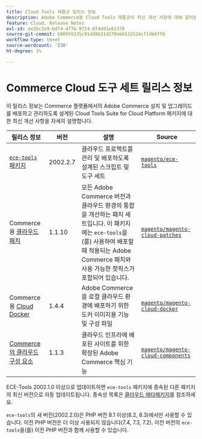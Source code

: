 ```yaml
---
title: Cloud Tools 제품군 릴리스 정보
description: Adobe Commerce용 Cloud Tools 제품군의 최신 개선 사항에 대해 알아봅니다.
feature: Cloud, Release Notes
exl-id: ee2bc2e9-bdf4-4f7b-9724-8f4dd1e61378
source-git-commit: b90959335c91dd0631d270ebb522524cf1db6ff0
workflow-type: tm+mt
source-wordcount: '230'
ht-degree: 1%

---
```


# Commerce Cloud 도구 세트 릴리스 정보

이 릴리스 정보는 Commerce 플랫폼에서의 Adobe Commerce 설치 및 업그레이드를 배포하고 관리하도록 설계된 Cloud Tools Suite for Cloud Platform 패키지에 대한 최신 개선 사항을 자세히 설명합니다.

| 릴리스 정보 | 버전 | 설명 | Source |
| ----------------- |----------| ---------------------------------------- | --------------------------- |
| [`ece-tools` 패키지](ece-tools-package.md) | 2002.2.7 | 클라우드 프로젝트를 관리 및 배포하도록 설계된 스크립트 및 도구 세트 | [`magento/ece-tools`](https://github.com/magento/ece-tools/tree/2002.2.7) |
| Commerce용 [클라우드 패치](cloud-patches.md) | 1.1.10 | 모든 Adobe Commerce 버전과 클라우드 환경의 통합을 개선하는 패치 세트입니다. 이 패키지에는 `ece-tools`을(를) 사용하여 배포할 때 적용되는 Adobe Commerce 패치와 사용 가능한 핫픽스가 포함되어 있습니다. | [`magento/magento-cloud-patches`](https://github.com/magento/magento-cloud-patches/tree/1.1.10) |
| Commerce용 [Cloud Docker](cloud-docker.md) | 1.4.4 | Adobe Commerce을 로컬 클라우드 환경에 배포하기 위한 도커 이미지용 기능 및 구성 파일 | [`magento/magento-cloud-docker`](https://github.com/magento/magento-cloud-docker/tree/1.4.4) |
| [Commerce의 클라우드 구성 요소](cloud-components.md) | 1.1.3 | 클라우드 인프라에 배포된 사이트를 위한 확장된 Adobe Commerce 핵심 기능 | [`magento/magento-cloud-components`](https://github.com/magento/magento-cloud-components/tree/1.1.3) |

ECE-Tools 2002.1.0 이상으로 업데이트하면 `ece-tools` 패키지에 종속된 다른 패키지의 최신 버전으로 자동 업데이트됩니다. 종속성 목록은 [클라우드 메타패키지](../development/overview.md#cloud-metapackage)를 참조하세요.

`ece-tools`의 새 버전(2002.2.0)은 PHP 버전 8.1 이상(8.2, 8.3)에서만 사용할 수 있습니다. 이전 PHP 버전은 더 이상 사용되지 않습니다(7.4, 7.3, 7.2). 이전 버전의 `ece-tools`을(를) 이전 PHP 버전과 함께 사용할 수 있습니다.
